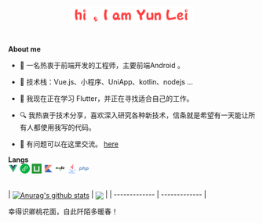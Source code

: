 <p align="center"><a href="https://github.com/leiyun1993"><img width="50%" alt="Hello, I'm Yun Lei. I do open source!" src="./assets/github_head.png" /></a></p>

<br />

**About me**

- 👋 一名热衷于前端开发的工程师，主要前端Android 。

- 🚀 技术栈：Vue.js、小程序、UniApp、kotlin、nodejs ...

- 🌱 我现在正在学习 Flutter，并正在寻找适合自己的工作。

- 🔍 我热衷于技术分享，喜欢深入研究各种新技术，信条就是希望有一天能让所有人都使用我写的代码。

- 💬 有问题可以在这里交流。 [here](https://github.com/leiyun1993/leiyun1993/issues)

**Langs**
<br />
<code><img height="20" alt="vue" src="./assets/Vue.png"></code>
<code><img height="20" alt="mp" src="./assets/mp.png"></code>
<code><img height="20" alt="uniapp" src="./assets/uniapp.png"></code>
<code><img height="20" alt="kotlin" src="./assets/kotlin.png"></code>
<code><img height="20" alt="Nodejs" src="./assets/Nodejs.png"></code>
<code><img height="20" alt="java" src="./assets/java.png"></code>
<code><img height="20" alt="php" src="./assets/php.png"></code>

<br />
| <a href="https://github.com/leiyun1993/leiyun1993"><img align="center" src="https://github-readme-stats.vercel.app/api?username=leiyun1993&show_icons=true&include_all_commits=true&theme=buefy&hide_border=true" alt="Anurag's github stats" /></a> | <a href="https://github.com/leiyun1993/leiyun1993"><img align="center" src="https://github-readme-stats.vercel.app/api/top-langs/?username=leiyun1993&layout=compact&theme=buefy&hide_border=true" /></a> |
| ------------- | ------------- |

<br />
<p>
  幸得识卿桃花面，自此阡陌多暖春！
</p>
